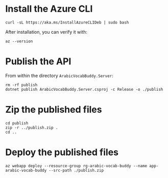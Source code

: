 # Install the Azure CLI
```
curl -sL https://aka.ms/InstallAzureCLIDeb | sudo bash
```
After installation, you can verify it with:

```
az --version
```

# Publish the API
From within the directory `ArabicVocabBuddy.Server`:

```
rm -rf publish
dotnet publish ArabicVocabBuddy.Server.csproj -c Release -o ./publish
```

# Zip the published files
```
cd publish
zip -r ../publish.zip .
cd ..
```

# Deploy the published files
```
az webapp deploy --resource-group rg-arabic-vocab-buddy --name app-arabic-vocab-buddy --src-path ./publish.zip
```
